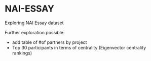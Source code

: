 # NAI-ESSAY
Exploring NAI Essay dataset

Further exploration possible:
- add table of #of partners by project 
- Top 30 participants in terms of centrality (Eigenvector centrality rankings)
